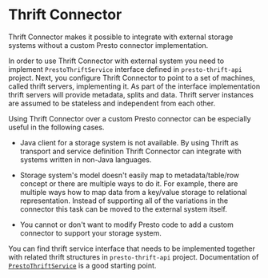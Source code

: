 Thrift Connector
================

Thrift Connector makes it possible to integrate with external storage systems without a custom Presto connector implementation.

In order to use Thrift Connector with external system you need to implement `PrestoThriftService` interface defined in `presto-thrift-api` project.
Next, you configure Thrift Connector to point to a set of machines, called thrift servers, implementing it.
As part of the interface implementation thrift servers will provide metadata, splits and data.
Thrift server instances are assumed to be stateless and independent from each other.

Using Thrift Connector over a custom Presto connector can be especially useful in the following cases.

* Java client for a storage system is not available.
By using Thrift as transport and service definition Thrift Connector can integrate with systems written in non-Java languages.

* Storage system's model doesn't easily map to metadata/table/row concept or there are multiple ways to do it.
For example, there are multiple ways how to map data from a key/value storage to relational representation.
Instead of supporting all of the variations in the connector this task can be moved to the external system itself.

* You cannot or don't want to modify Presto code to add a custom connector to support your storage system.

You can find thrift service interface that needs to be implemented together with related thrift structures in `presto-thrift-api` project.
Documentation of [`PrestoThriftService`](../presto-thrift-api/src/main/java/com/facebook/presto/thrift/api/connector/PrestoThriftService.java) is a good starting point.
